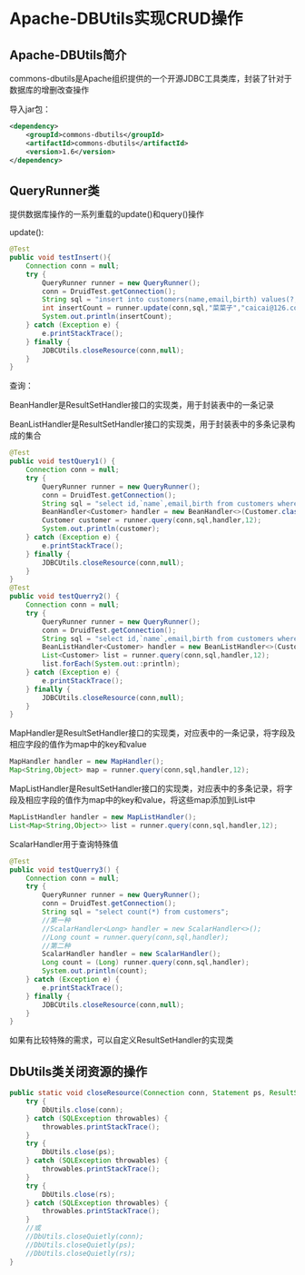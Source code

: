 # Apache-DBUtils实现CRUD操作



## Apache-DBUtils简介

commons-dbutils是Apache组织提供的一个开源JDBC工具类库，封装了针对于数据库的增删改查操作

导入jar包：

```xml
<dependency>
    <groupId>commons-dbutils</groupId>
    <artifactId>commons-dbutils</artifactId>
    <version>1.6</version>
</dependency>
```



## QueryRunner类

提供数据库操作的一系列重载的update()和query()操作

update():

```java
@Test
public void testInsert(){
    Connection conn = null;
    try {
        QueryRunner runner = new QueryRunner();
        conn = DruidTest.getConnection();
        String sql = "insert into customers(name,email,birth) values(?,?,?)";
        int insertCount = runner.update(conn,sql,"菜菜子","caicai@126.com","1988-07-23");
        System.out.println(insertCount);
    } catch (Exception e) {
        e.printStackTrace();
    } finally {
        JDBCUtils.closeResource(conn,null);
    }
}
```

查询：

BeanHandler是ResultSetHandler接口的实现类，用于封装表中的一条记录

BeanListHandler是ResultSetHandler接口的实现类，用于封装表中的多条记录构成的集合

```java
@Test
public void testQuery1() {
    Connection conn = null;
    try {
        QueryRunner runner = new QueryRunner();
        conn = DruidTest.getConnection();
        String sql = "select id,`name`,email,birth from customers where id =?";
        BeanHandler<Customer> handler = new BeanHandler<>(Customer.class);
        Customer customer = runner.query(conn,sql,handler,12);
        System.out.println(customer);
    } catch (Exception e) {
        e.printStackTrace();
    } finally {
        JDBCUtils.closeResource(conn,null);
    }
}
@Test
public void testQuerry2() {
    Connection conn = null;
    try {
        QueryRunner runner = new QueryRunner();
        conn = DruidTest.getConnection();
        String sql = "select id,`name`,email,birth from customers where id <?";
        BeanListHandler<Customer> handler = new BeanListHandler<>(Customer.class);
        List<Customer> list = runner.query(conn,sql,handler,12);
        list.forEach(System.out::println);
    } catch (Exception e) {
        e.printStackTrace();
    } finally {
        JDBCUtils.closeResource(conn,null);
    }
}
```

MapHandler是ResultSetHandler接口的实现类，对应表中的一条记录，将字段及相应字段的值作为map中的key和value

```java
MapHandler handler = new MapHandler();
Map<String,Object> map = runner.query(conn,sql,handler,12);
```

MapListHandler是ResultSetHandler接口的实现类，对应表中的多条记录，将字段及相应字段的值作为map中的key和value，将这些map添加到List中

```java
MapListHandler handler = new MapListHandler();
List<Map<String,Object>> list = runner.query(conn,sql,handler,12);
```

ScalarHandler用于查询特殊值

```java
@Test
public void testQuerry3() {
    Connection conn = null;
    try {
        QueryRunner runner = new QueryRunner();
        conn = DruidTest.getConnection();
        String sql = "select count(*) from customers";
        //第一种
        //ScalarHandler<Long> handler = new ScalarHandler<>();
        //Long count = runner.query(conn,sql,handler);
        //第二种
        ScalarHandler handler = new ScalarHandler();
        Long count = (Long) runner.query(conn,sql,handler);
        System.out.println(count);
    } catch (Exception e) {
        e.printStackTrace();
    } finally {
        JDBCUtils.closeResource(conn,null);
    }
}
```

如果有比较特殊的需求，可以自定义ResultSetHandler的实现类

 

## DbUtils类关闭资源的操作

```java
public static void closeResource(Connection conn, Statement ps, ResultSet rs){
    try {
        DbUtils.close(conn);
    } catch (SQLException throwables) {
        throwables.printStackTrace();
    }
    try {
        DbUtils.close(ps);
    } catch (SQLException throwables) {
        throwables.printStackTrace();
    }
    try {
        DbUtils.close(rs);
    } catch (SQLException throwables) {
        throwables.printStackTrace();
    }
    //或
    //DbUtils.closeQuietly(conn);
    //DbUtils.closeQuietly(ps);
    //DbUtils.closeQuietly(rs);
}
```